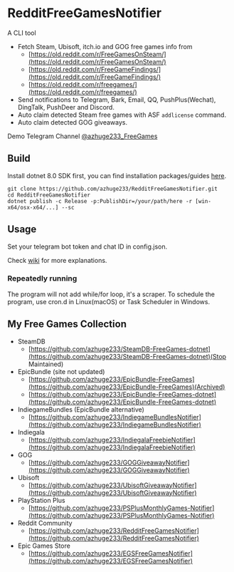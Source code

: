 # RedditFreeGamesNotifier

A CLI tool

- Fetch Steam, Ubisoft, itch.io and GOG free games info from 
  - [https://old.reddit.com/r/FreeGamesOnSteam/](https://old.reddit.com/r/FreeGamesOnSteam/)
  - [https://old.reddit.com/r/FreeGameFindings/](https://old.reddit.com/r/FreeGameFindings/)
  - [https://old.reddit.com/r/freegames/](https://old.reddit.com/r/freegames/) 
- Send notifications to Telegram, Bark, Email, QQ, PushPlus(Wechat), DingTalk, PushDeer and Discord.
- Auto claim detected Steam free games with ASF `addlicense` command.
- Auto claim detected GOG giveaways.

Demo Telegram Channel [@azhuge233_FreeGames](https://t.me/azhuge233_FreeGames)

## Build

Install dotnet 8.0 SDK first, you can find installation packages/guides [here](https://dotnet.microsoft.com/download).

```shell
git clone https://github.com/azhuge233/RedditFreeGamesNotifier.git
cd RedditFreeGamesNotifier
dotnet publish -c Release -p:PublishDir=/your/path/here -r [win-x64/osx-x64/...] --sc
```

## Usage

Set your telegram bot token and chat ID in config.json.

Check [wiki](https://github.com/azhuge233/RedditFreeGamesNotifier/wiki) for more explanations.

### Repeatedly running

The program will not add while/for loop, it's a scraper. To schedule the program, use cron.d in Linux(macOS) or Task Scheduler in Windows.

## My Free Games Collection

- SteamDB
    - [https://github.com/azhuge233/SteamDB-FreeGames-dotnet](https://github.com/azhuge233/SteamDB-FreeGames-dotnet)(Stop Maintained)
- EpicBundle (site not updated)
    - [https://github.com/azhuge233/EpicBundle-FreeGames](https://github.com/azhuge233/EpicBundle-FreeGames)(Archived)
    - [https://github.com/azhuge233/EpicBundle-FreeGames-dotnet](https://github.com/azhuge233/EpicBundle-FreeGames-dotnet)
- IndiegameBundles (EpicBundle alternative)
    - [https://github.com/azhuge233/IndiegameBundlesNotifier](https://github.com/azhuge233/IndiegameBundlesNotifier)
- Indiegala
    - [https://github.com/azhuge233/IndiegalaFreebieNotifier](https://github.com/azhuge233/IndiegalaFreebieNotifier)
- GOG
    - [https://github.com/azhuge233/GOGGiveawayNotifier](https://github.com/azhuge233/GOGGiveawayNotifier)
- Ubisoft
    - [https://github.com/azhuge233/UbisoftGiveawayNotifier](https://github.com/azhuge233/UbisoftGiveawayNotifier)
- PlayStation Plus
    - [https://github.com/azhuge233/PSPlusMonthlyGames-Notifier](https://github.com/azhuge233/PSPlusMonthlyGames-Notifier)
- Reddit Community
    - [https://github.com/azhuge233/RedditFreeGamesNotifier](https://github.com/azhuge233/RedditFreeGamesNotifier)
- Epic Games Store
    - [https://github.com/azhuge233/EGSFreeGamesNotifier](https://github.com/azhuge233/EGSFreeGamesNotifier)
